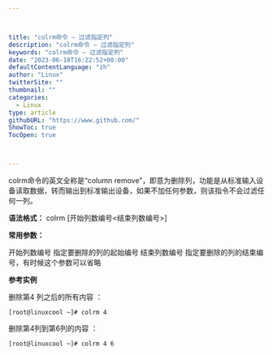```yaml
---



title: "colrm命令 – 过滤指定列"
description: "colrm命令 – 过滤指定列"
keywords: "colrm命令 – 过滤指定列"
date: "2023-06-18T16:22:52+08:00"
defaultContentLanguage: "zh"
author: "Linux"
twitterSite: ""
thumbnail: ""
categories:
  - Linux
type: article
githubURL: "https://www.github.com/"
ShowToc: true
TocOpen: true



---
```


colrm命令的英文全称是“column remove”，即意为删除列，功能是从标准输入设备读取数据，转而输出到标准输出设备，如果不加任何参数，则该指令不会过滤任何一列。

**语法格式：** colrm [开始列数编号<结束列数编号>]

**常用参数：**

开始列数编号 指定要删除的列的起始编号 结束列数编号 指定要删除的列的结束编号，有时候这个参数可以省略

**参考实例**

删除第4 列之后的所有内容 ：

```
[root@linuxcool ~]# colrm 4
```

删除第4列到第6列的内容 ：

```
[root@linuxcool ~]# colrm 4 6
```